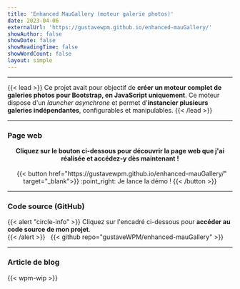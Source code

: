 ```yaml
---
title: 'Enhanced MauGallery (moteur galerie photos)'
date: 2023-04-06
externalUrl: 'https://gustavewpm.github.io/enhanced-mauGallery/'
showAuthor: false
showDate: false
showReadingTime: false
showWordCount: false
layout: simple
---
```


---

{{< lead >}} Ce projet avait pour objectif de **créer un moteur complet de galeries photos pour Bootstrap, en JavaScript uniquement**. Ce moteur
dispose d'un _launcher asynchrone_ et permet d'**instancier plusieurs galeries indépendantes**, configurables et manipulables. {{< /lead >}}

---

### Page web

<p align="center">
<strong>Cliquez sur le bouton ci-dessous pour découvrir la page web que j'ai réalisée et accédez-y dès maintenant !</strong><br /><br />
&nbsp;
{{< button href="https://gustavewpm.github.io/enhanced-mauGallery/" target="_blank">}}
:point_right: Je lance la démo !
{{< /button >}}
</p>

---

### Code source (GitHub)

{{< alert "circle-info" >}} Cliquez sur l'encadré ci-dessous pour **accéder au code source de mon projet**.  
{{< /alert >}} &nbsp; {{< github repo="gustaveWPM/enhanced-mauGallery" >}}

---

### Article de blog

{{< wpm-wip >}}

